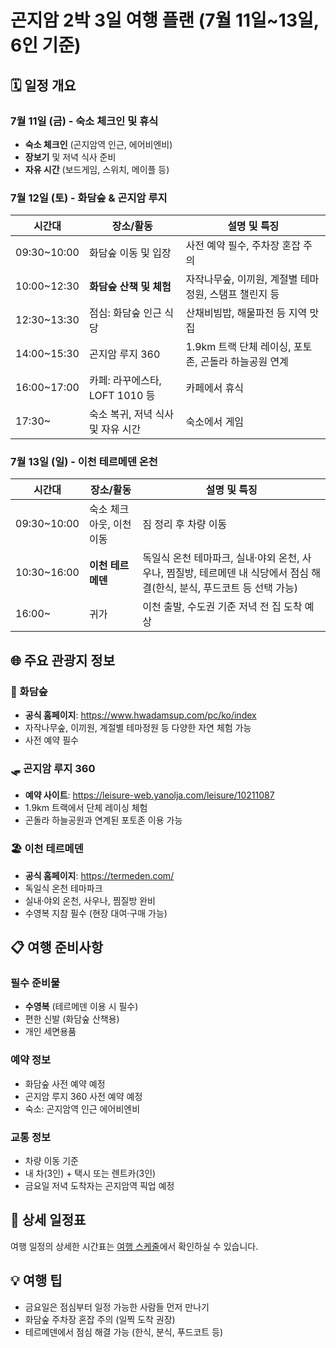 # 곤지암 2박 3일 여행 플랜 (7월 11일~13일, 6인 기준)

## 🗓️ 일정 개요

### 7월 11일 (금) - 숙소 체크인 및 휴식
- **숙소 체크인** (곤지암역 인근, 에어비엔비)
- **장보기** 및 저녁 식사 준비
- **자유 시간** (보드게임, 스위치, 메이플 등)

### 7월 12일 (토) - 화담숲 & 곤지암 루지
| 시간대         | 장소/활동                  | 설명 및 특징                           |
| ----------- | ---------------------- | --------------------------------- |
| 09:30~10:00 | 화담숲 이동 및 입장            | 사전 예약 필수, 주차장 혼잡 주의               |
| 10:00~12:30 | **화담숲 산책 및 체험**        | 자작나무숲, 이끼원, 계절별 테마정원, 스탬프 챌린지 등   |
| 12:30~13:30 | 점심: 화담숲 인근 식당          | 산채비빔밥, 해물파전 등 지역 맛집               |
| 14:00~15:30 | 곤지암 루지 360             | 1.9km 트랙 단체 레이싱, 포토존, 곤돌라 하늘공원 연계 |
| 16:00~17:00 | 카페: 라꾸에스타, LOFT 1010 등 | 카페에서 휴식                           |
| 17:30~      | 숙소 복귀, 저녁 식사 및 자유 시간   | 숙소에서 게임                           |

### 7월 13일 (일) - 이천 테르메덴 온천
| 시간대         | 장소/활동          | 설명 및 특징                                                                  |
| ----------- | -------------- | ------------------------------------------------------------------------ |
| 09:30~10:00 | 숙소 체크아웃, 이천 이동 | 짐 정리 후 차량 이동                                                             |
| 10:30~16:00 | **이천 테르메덴**    | 독일식 온천 테마파크, 실내·야외 온천, 사우나, 찜질방, 테르메덴 내 식당에서 점심 해결(한식, 분식, 푸드코트 등 선택 가능) |
| 16:00~      | 귀가             | 이천 출발, 수도권 기준 저녁 전 집 도착 예상                                               |

## 🌐 주요 관광지 정보

### 🌲 화담숲
- **공식 홈페이지**: https://www.hwadamsup.com/pc/ko/index
- 자작나무숲, 이끼원, 계절별 테마정원 등 다양한 자연 체험 가능
- 사전 예약 필수

### 🛷 곤지암 루지 360
- **예약 사이트**: https://leisure-web.yanolja.com/leisure/10211087
- 1.9km 트랙에서 단체 레이싱 체험
- 곤돌라 하늘공원과 연계된 포토존 이용 가능

### 🏖️ 이천 테르메덴
- **공식 홈페이지**: https://termeden.com/
- 독일식 온천 테마파크
- 실내·야외 온천, 사우나, 찜질방 완비
- 수영복 지참 필수 (현장 대여·구매 가능)

## 📋 여행 준비사항

### 필수 준비물
- **수영복** (테르메덴 이용 시 필수)
- 편한 신발 (화담숲 산책용)
- 개인 세면용품

### 예약 정보
- 화담숲 사전 예약 예정
- 곤지암 루지 360 사전 예약 예정
- 숙소: 곤지암역 인근 에어비엔비

### 교통 정보
- 차량 이동 기준
- 내 차(3인) + 택시 또는 렌트카(3인)
- 금요일 저녁 도착자는 곤지암역 픽업 예정

## 📅 상세 일정표

여행 일정의 상세한 시간표는 [여행 스케줄](https://mindongdong.github.io/travel-plan/gongjiam_travel_schedule.html)에서 확인하실 수 있습니다.

## 💡 여행 팁

- 금요일은 점심부터 일정 가능한 사람들 먼저 만나기
- 화담숲 주차장 혼잡 주의 (일찍 도착 권장)
- 테르메덴에서 점심 해결 가능 (한식, 분식, 푸드코트 등)
